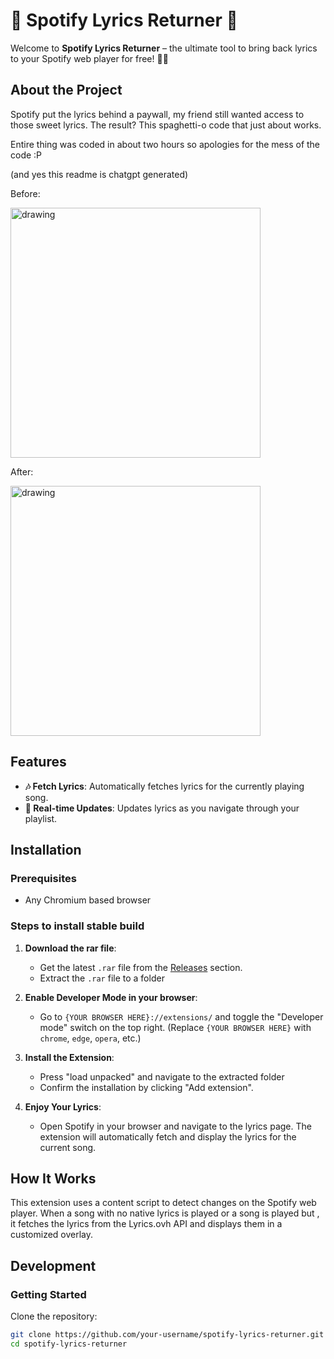 # 🎵 Spotify Lyrics Returner 🎵

Welcome to **Spotify Lyrics Returner** – the ultimate tool to bring back lyrics to your Spotify web player for free! 🎤✨

## About the Project

Spotify put the lyrics behind a paywall, my friend still wanted access to those sweet lyrics. The result? This spaghetti-o code that just about works.

Entire thing was coded in about two hours so apologies for the mess of the code :P

(and yes this readme is chatgpt generated)

Before:

<img src="https://github.com/firesmasher231/spotify-lyrics/assets/66473811/f06a5e58-7143-412e-93c5-8f2917f88af2" alt="drawing" width="400"/>

After:

<img src="https://github.com/firesmasher231/spotify-lyrics/assets/66473811/8efddca2-abe0-4503-88eb-5a0c5ab06143" alt="drawing" width="400"/>



## Features

- **🎶 Fetch Lyrics**: Automatically fetches lyrics for the currently playing song.
- **🔄 Real-time Updates**: Updates lyrics as you navigate through your playlist.

## Installation

### Prerequisites

- Any Chromium based browser

### Steps to install stable build

1. **Download the rar file**:

   - Get the latest `.rar` file from the [Releases](https://github.com/your-username/spotify-lyrics-returner/releases) section.
   - Extract the `.rar` file to a folder

2. **Enable Developer Mode in your browser**:

   - Go to `{YOUR BROWSER HERE}://extensions/` and toggle the "Developer mode" switch on the top right. (Replace `{YOUR BROWSER HERE}` with `chrome`, `edge`, `opera`, etc.)

3. **Install the Extension**:

   - Press "load unpacked" and navigate to the extracted folder
   - Confirm the installation by clicking "Add extension".

4. **Enjoy Your Lyrics**:
   - Open Spotify in your browser and navigate to the lyrics page. The extension will automatically fetch and display the lyrics for the current song.

## How It Works

This extension uses a content script to detect changes on the Spotify web player. When a song with no native lyrics is played or a song is played but , it fetches the lyrics from the Lyrics.ovh API and displays them in a customized overlay.

## Development

### Getting Started

Clone the repository:

```sh
git clone https://github.com/your-username/spotify-lyrics-returner.git
cd spotify-lyrics-returner
```
